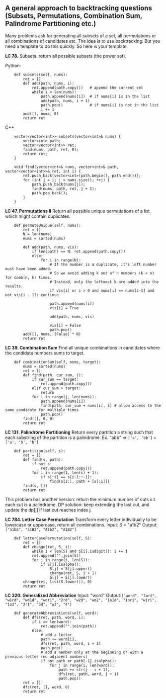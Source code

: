 ## A general approach to backtracking questions (Subsets, Permutations, Combination Sum, Palindrome Partitioning etc.)

Many problems ask for generating all subsets of a set, all permutations or all combinations of candidates etc.
The idea is to use backtracking. But you need a template to do this quickly.
So here is your template.

**LC 78.** Subsets. return all possible subsets (the power set).

Python:
```
    def subsets(self, nums):
        ret = []
        def add(path, nums, i):
            ret.append(path.copy())   # append the current set
            while i < len(nums):
                path.append(nums[i])  # if nums[i] is in the list
                add(path, nums, i + 1)
                path.pop()            # if nums[i] is not in the list
                i += 1
        add([], nums, 0)
        return ret
```

C++
```
    vector<vector<int>> subsets(vector<int>& nums) {
        vector<int> path;
        vector<vector<int>> ret;
        find(nums, path, ret, 0);
        return ret;
    }
    
    void find(vector<int>& nums, vector<int>& path, vector<vector<int>>& ret, int i) {
        ret.push_back(vector<int>(path.begin(), path.end()));
        for (int j = i; j < nums.size(); ++j) {
            path.push_back(nums[j]);
            find(nums, path, ret, j + 1);
            path.pop_back();
        }
    }
```

**LC 47. Permutations II** Return all possible unique permutations of a list which might contain duplicates. 
```
    def permuteUnique(self, nums):
        ret = []
        N = len(nums)
        nums = sorted(nums)
        
        def add(path, nums, vis):
            if len(path) == N: ret.append(path.copy())
            else:
                for i in range(N):
                    # If the number is a duplicate, it's left number must have been added.
                    # So we avoid adding k out of n numbers (k < n) for comb(n, k) times.
                    # Instead, only the leftmost k are added into the results.
                    if vis[i] or i > 0 and nums[i] == nums[i-1] and not vis[i - 1]: continue
                    
                    path.append(nums[i])
                    vis[i] = True
                    
                    add(path, nums, vis)
                    
                    vis[i] = False
                    path.pop()
        add([], nums, [False] * N)
        return ret
```

**LC 39. Combination Sum** Find all unique combinations in candidates where the candidate numbers sums to target.
```
    def combinationSum(self, nums, target):
        nums = sorted(nums)  
        ret = []
        def find(path, cur_sum, j):
            if cur_sum == target:
                ret.append(path.copy())
            elif cur_sum > target:
                return
            for i in range(j, len(nums)):
                path.append(nums[i])
                find(path, cur_sum + nums[i], i) # allow access to the same candidate for multiple times
                path.pop()
        find([], 0, 0)
        return ret
```

**LC 131. Palindrome Partitioning** Return every partition a string such that each substring of the partition is a palindrome. Ex. "abb" => `['a', 'bb']` + `['a', 'b', 'b']`
```
    def partition(self, s):
        ret = []
        def find(s, path):
            if not s:
                ret.append(path.copy())
            for i in range(1, len(s) + 1):
                if s[:i] == s[i-1::-1]:
                    find(s[i:], path + [s[:i]])
        find(s, [])
        return ret
```

This problem has another version: return the minimum number of cuts s.t. each cut is a palindrome. DP solution: keep extending the last cut, and update the dp[j] if last cut reaches index j.

**LC 784. Letter Case Permutation** Transform every letter individually to be lowercase or uppercase, return all combinations.
Input: S = "a1b2"
Output: `["a1b2", "a1B2", "A1b2", "A1B2"]`

```
    def letterCasePermutation(self, S):
        ret = []
        def change(ret, S, i):
            while i < len(S) and S[i].isdigit(): i += 1
            ret.append("".join(S))
            for j in range(i, len(S)):
                if S[j].isalpha():
                    S[j] = S[j].upper()
                    change(ret, S, j + 1)
                    S[j] = S[j].lower()
        change(ret, list(S.lower()), 0)
        return ret
```

**LC 320. Generalized Abbreviation**
Input: "word"
Output:`["word", "1ord", "w1rd", "wo1d", "wor1", "2rd", "w2d", "wo2", "1o1d", "1or1", "w1r1", "1o2", "2r1", "3d", "w3", "4"]`
```
    def generateAbbreviations(self, word):
        def dfs(ret, path, word, i):
            if i == len(word):
                ret.append("".join(path))
            else:
                # add a letter 
                path += word[i], 
                dfs(ret, path, word, i + 1)
                path.pop()
                # add a number only at the beginning or with a previous letter (no adjacent numbers)
                if not path or path[-1].isalpha():
                    for j in range(i, len(word)):
                        path += str(j - i + 1),
                        dfs(ret, path, word, j + 1)
                        path.pop()
        ret = []
        dfs(ret, [], word, 0)
        return ret
```
